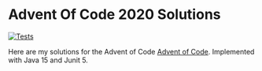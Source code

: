 # Advent Of Code 2020 Solutions
[![Tests](https://github.com/jerchende/advent-of-code-2020/workflows/Tests/badge.svg?branch=master)](https://github.com/jerchende/advent-of-code-2020/actions?query=workflow%3ATests)


Here are my solutions for the Advent of Code [Advent of Code](https://adventofcode.com/2020).
Implemented with Java 15 and Junit 5.

